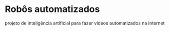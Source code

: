 # Robôs automatizados
projeto de inteligência artificial para fazer  vídeos automatizados na internet 
